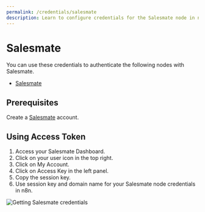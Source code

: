 ```yaml
---
permalink: /credentials/salesmate
description: Learn to configure credentials for the Salesmate node in n8n
---
```


# Salesmate

You can use these credentials to authenticate the following nodes with Salesmate.
- [Salesmate](../../nodes-library/nodes/Salesmate/README.md)

## Prerequisites

Create a [Salesmate](https://salesmate.io/) account.

## Using Access Token

1. Access your Salesmate Dashboard.
2. Click on your user icon in the top right.
3. Click on My Account.
4. Click on Access Key in the left panel.
5. Copy the session key.
6. Use session key and domain name for your Salesmate node credentials in n8n.

![Getting Salesmate credentials](REDACTED)
